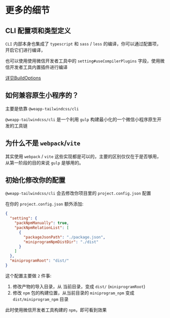 # 更多的细节

## CLI 配置项和类型定义

`CLI` 内部本身也集成了 `typescript` 和 `sass` / `less` 的编译，你可以通过配置项，开启它们进行编译，

也可以使用使用微信开发者工具中的 `setting#useCompilerPlugins` 字段，使用微信开发者工具内置插件进行编译

[详见BuildOptions](/docs/api-cli/interfaces/BuildOptions)

## 如何兼容原生小程序的？

主要是依靠 `@weapp-tailwindcss/cli`

`@weapp-tailwindcss/cli`  是一个利用 `gulp` 构建最小化的一个微信小程序原生开发的工具链

## 为什么不是 `webpack`/`vite`

其实使用 `webpack` / `vite` 这些实现都是可以的，主要的区别仅仅在于是否够用，从第一阶段的目的来说 `gulp` 是够用的。

## 初始化修改你的配置

`@weapp-tailwindcss/cli` 会去修改你项目里的 `project.config.json` 配置

在你的 `project.config.json` 额外添加:

```json
{
  "setting": {
    "packNpmManually": true,
    "packNpmRelationList": [
      {
        "packageJsonPath": "./package.json",
        "miniprogramNpmDistDir": "./dist"
      }
    ]
  },
  "miniprogramRoot": "dist/"
}
```

这个配置主要做 `2` 件事:

1. 修改产物的导入目录，从 当前目录，变成 `dist/` (`miniprogramRoot`)
2. 修改 `npm` 包的构建位置，从当前目录的 `miniprogram_npm` 变成 `dist/miniprogram_npm` 目录

此时使用微信开发者工具构建的 `npm`，即可看到效果
